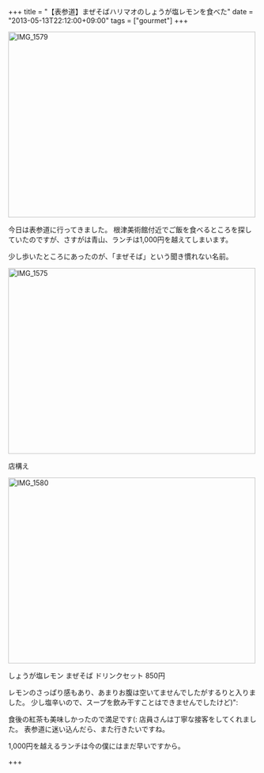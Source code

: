 +++
title =  "【表参道】まぜそばハリマオのしょうが塩レモンを食べた"
date =  "2013-05-13T22:12:00+09:00"
tags = ["gourmet"]
+++
<p><a href="http://www.flickr.com/photos/68742489@N02/8735318874/" title="IMG_1579 by umeyuki1326, on Flickr"><img src="http://farm8.staticflickr.com/7282/8735318874_0d65331ca1.jpg" width="500" height="375" alt="IMG_1579"></a></p>

<p>今日は表参道に行ってきました。
根津美術館付近でご飯を食べるところを探していたのですが、さすがは青山、ランチは1,000円を越えてしまいます。</p>

<p>少し歩いたところにあったのが、「まぜそば」という聞き慣れない名前。</p>

<p><a href="http://www.flickr.com/photos/68742489@N02/8735318554/" title="IMG_1575 by umeyuki1326, on Flickr"><img src="http://farm8.staticflickr.com/7286/8735318554_e117386de8.jpg" width="500" height="375" alt="IMG_1575"></a></p>

<p>店構え</p>

<p><a href="http://www.flickr.com/photos/68742489@N02/8735318940/" title="IMG_1580 by umeyuki1326, on Flickr"><img src="http://farm8.staticflickr.com/7285/8735318940_2b58bbef68.jpg" width="500" height="375" alt="IMG_1580"></a></p>

<p>しょうが塩レモン まぜそば ドリンクセット 850円</p>

<p>レモンのさっぱり感もあり、あまりお腹は空いてませんでしたがするりと入りました。
少し塩辛いので、スープを飲み干すことはできませんでしたけど)":</p>

<p>食後の紅茶も美味しかったので満足です(: 店員さんは丁寧な接客をしてくれました。
表参道に迷い込んだら、また行きたいですね。</p>

<p>1,000円を越えるランチは今の僕にはまだ早いですから。</p>

+++
